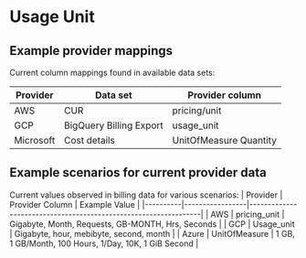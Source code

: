 # Usage Unit

## Example provider mappings 

Current column mappings found in available data sets:

| Provider  | Data set                | Provider column        |
|-----------|-------------------------|------------------------|
| AWS       | CUR                     | pricing/unit	       |
| GCP       | BigQuery Billing Export | usage_unit             |
| Microsoft | Cost details            | UnitOfMeasure Quantity |

## Example scenarios for current provider data

Current values observed in billing data for various scenarios:
| Provider | Provider Column | Example Value                                                   |
|----------|-----------------|-----------------------------------------------------------------|
| AWS      | pricing_unit    | Gigabyte, Month, Requests, GB-MONTH, Hrs, Seconds           |
| GCP      | Usage_unit      | Gigabyte, hour, mebibyte, second, month                        |
| Azure    | UnitOfMeasure   | 1 GB, 1 GB/Month, 100 Hours, 1/Day, 10K, 1 GiB Second      |
